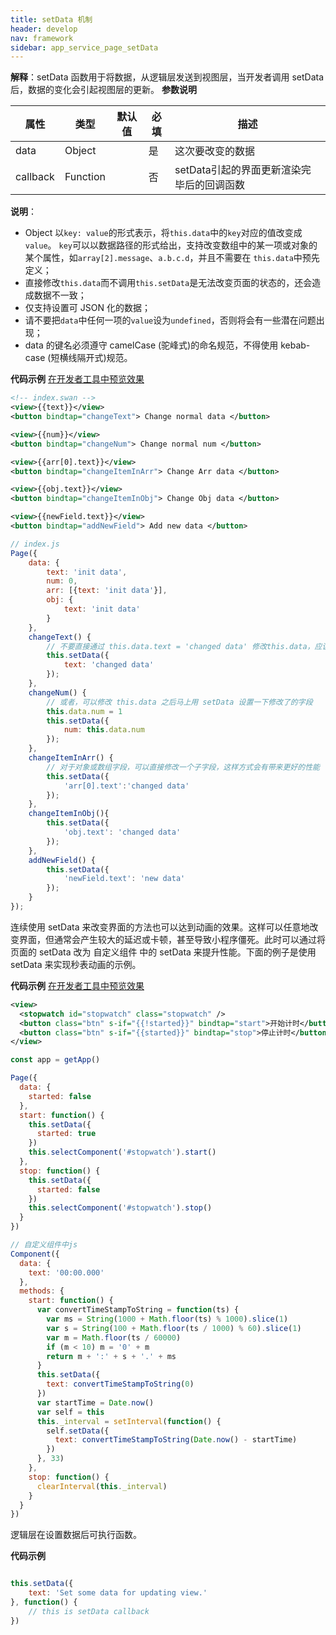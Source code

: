 ```yaml
---
title: setData 机制
header: develop
nav: framework
sidebar: app_service_page_setData
---
```



**解释**：setData 函数用于将数据，从逻辑层发送到视图层，当开发者调用 setData 后，数据的变化会引起视图层的更新。
**参数说明**

|属性|类型|默认值|必填|描述|
|--|--|--|--|--|
|data|	Object| |	是|	这次要改变的数据|	
|callback	|Function||	否	|setData引起的界面更新渲染完毕后的回调函数|

**说明**：
* Object 以`key: value`的形式表示，将`this.data`中的`key`对应的值改变成`value`。
    `key`可以以数据路径的形式给出，支持改变数组中的某一项或对象的某个属性，如`array[2].message`、`a.b.c.d`，并且不需要在 `this.data`中预先定义；
* 直接修改`this.data`而不调用`this.setData`是无法改变页面的状态的，还会造成数据不一致；
* 仅支持设置可 JSON 化的数据；
* 请不要把`data`中任何一项的`value`设为`undefined`，否则将会有一些潜在问题出现；
* data 的键名必须遵守 camelCase (驼峰式)的命名规范，不得使用 kebab-case (短横线隔开式)规范。

**代码示例**
<a href="swanide://fragment/99525adbd9f27ac70eac09f08fb32b581560578724171" title="在开发者工具中预览效果" target="_self">在开发者工具中预览效果</a>

```xml
<!-- index.swan -->
<view>{{text}}</view>
<button bindtap="changeText"> Change normal data </button>

<view>{{num}}</view>
<button bindtap="changeNum"> Change normal num </button>

<view>{{arr[0].text}}</view>
<button bindtap="changeItemInArr"> Change Arr data </button>

<view>{{obj.text}}</view>
<button bindtap="changeItemInObj"> Change Obj data </button>

<view>{{newField.text}}</view>
<button bindtap="addNewField"> Add new data </button>
```

```js
// index.js
Page({
    data: {
        text: 'init data',
        num: 0,
        arr: [{text: 'init data'}],
        obj: {
            text: 'init data'
        }
    },
    changeText() {
        // 不要直接通过 this.data.text = 'changed data' 修改this.data，应该使用 setData
        this.setData({
            text: 'changed data'
        });
    },
    changeNum() {
        // 或者，可以修改 this.data 之后马上用 setData 设置一下修改了的字段
        this.data.num = 1
        this.setData({
            num: this.data.num
        });
    },
    changeItemInArr() {
        // 对于对象或数组字段，可以直接修改一个子字段，这样方式会有带来更好的性能
        this.setData({
            'arr[0].text':'changed data'
        });
    },
    changeItemInObj(){
        this.setData({
            'obj.text': 'changed data'
        });
    },
    addNewField() {
        this.setData({
            'newField.text': 'new data'
        });
    }
});
```

连续使用 setData 来改变界面的方法也可以达到动画的效果。这样可以任意地改变界面，但通常会产生较大的延迟或卡顿，甚至导致小程序僵死。此时可以通过将页面的 setData 改为 自定义组件 中的 setData 来提升性能。下面的例子是使用 setData 来实现秒表动画的示例。

**代码示例**
<a href="swanide://fragment/cf67007a80abff300e2d312e73356ee71577267116005" title="在开发者工具中预览效果" target="_self">在开发者工具中预览效果</a>

```xml
<view>
  <stopwatch id="stopwatch" class="stopwatch" />
  <button class="btn" s-if="{{!started}}" bindtap="start">开始计时</button>
  <button class="btn" s-if="{{started}}" bindtap="stop">停止计时</button>
</view>
```

```js
const app = getApp()

Page({
  data: {
    started: false
  },
  start: function() {
    this.setData({
      started: true
    })
    this.selectComponent('#stopwatch').start()
  },
  stop: function() {
    this.setData({
      started: false
    })
    this.selectComponent('#stopwatch').stop()
  }
})
```

```js
// 自定义组件中js
Component({
  data: {
    text: '00:00.000'
  },
  methods: {
    start: function() {
      var convertTimeStampToString = function(ts) {
        var ms = String(1000 + Math.floor(ts) % 1000).slice(1)
        var s = String(100 + Math.floor(ts / 1000) % 60).slice(1)
        var m = Math.floor(ts / 60000)
        if (m < 10) m = '0' + m
        return m + ':' + s + '.' + ms
      }
      this.setData({
        text: convertTimeStampToString(0)
      })
      var startTime = Date.now()
      var self = this
      this._interval = setInterval(function() {
        self.setData({
          text: convertTimeStampToString(Date.now() - startTime)
        })
      }, 33)
    },
    stop: function() {
      clearInterval(this._interval)
    }
  }
})
```
逻辑层在设置数据后可执行函数。

**代码示例**

```js

this.setData({
    text: 'Set some data for updating view.'
}, function() {
    // this is setData callback
})

```